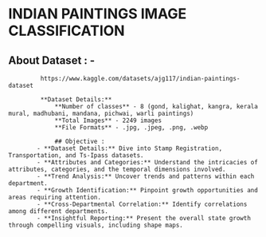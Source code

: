 # INDIAN PAINTINGS IMAGE CLASSIFICATION

## About Dataset : -
             https://www.kaggle.com/datasets/ajg117/indian-paintings-dataset

             **Dataset Details:** 
                 **Number of classes** - 8 (gond, kalighat, kangra, kerala mural, madhubani, mandana, pichwai, warli paintings)
                 **Total Images** - 2249 images
                 **File Formats** - .jpg, .jpeg, .png, .webp

                 ## Objective : 
            - **Dataset Details:** Dive into Stamp Registration, Transportation, and Ts-Ipass datasets.  
            - **Attributes and Categories:** Understand the intricacies of attributes, categories, and the temporal dimensions involved.  
            - **Trend Analysis:** Uncover trends and patterns within each department.  
            - **Growth Identification:** Pinpoint growth opportunities and areas requiring attention.  
            - **Cross-Departmental Correlation:** Identify correlations among different departments.  
            - **Insightful Reporting:** Present the overall state growth through compelling visuals, including shape maps.
